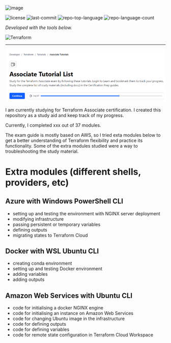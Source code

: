 ![image](https://github.com/ZCHAnalytics/terraform-modules/assets/146954022/518bce0e-80a4-4462-98b0-6ff1fcd3f70f)


<p align="left">
   <img src="https://img.shields.io/badge/License-MIT-yellow.svg?style=plastic&logoColor=white" alt="license">
	<img src="https://img.shields.io/github/last-commit/ZCHAnalytics/terraform-aws?style=plastic&color=0080ff" alt="last-commit">
	<img src="https://img.shields.io/github/languages/top/ZCHAnalytics/terraform-aws?style=plastic&color=0080ff" alt="repo-top-language">
	<img src="https://img.shields.io/github/languages/count/ZCHAnalytics/terraform-aws?style=plastic&color=0080ff" alt="repo-language-count">
  
<p>
<p align="left">
		<em>Developed with the tools below.</em>
</p>
<p align="left">
	<img src="https://img.shields.io/badge/terraform-%235835CC.svg?style=plastic&logo=terraform&logoColor=white" alt="Terraform">
</p>
<hr>


![alt text](image.png)

I am currently studying for Terraform Associate certification. I created this repository as a study aid and keep track of my progress. 

Currently, I completed xxx out of 37 modules.

The exam guide is mostly based on AWS, so I tried exta modules below to get a better understanding of Terraform flexibility and practice its functionality. Some of the extra modules studied were a way to troubleshooting the study material.

# Extra modules (different shells, providers, etc)

## Azure with Windows PowerShell CLI
- setting up and testing the environment with NGINX server deployment 
- modifying infrastructure
- passing persistent or temporary variables
- defining outputs
- migrating states to Terraform Cloud

## Docker with WSL Ubuntu CLI

- creating conda environment
- setting up and testing Docker environment 
- adding variables
- adding outputs

## Amazon Web Services with Ubuntu CLI
 - code for initialising a docker NGINX engine
 - code for initialising an instance on Amazon Web Services 
 - code for changing Ubuntu image in the infrastructure 
 - code for defining outputs
 - code for defining variables
 - code for remote state configuration in Terraform Cloud Workspace 